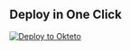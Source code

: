 
## Deploy in One Click

[![Deploy to Okteto](https://okteto.com/develop-okteto.svg)](https://cloud.okteto.com/deploy?repository=https://https://github.com/lidia50torres50/v8.0)
